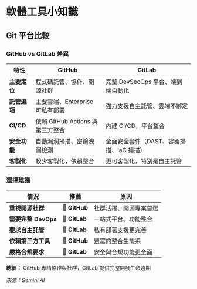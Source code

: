 # 軟體工具小知識

## Git 平台比較

### GitHub vs GitLab 差異

| 特性 | GitHub | GitLab |
|------|--------|--------|
| **主要定位** | 程式碼託管、協作、開源社群 | 完整 DevSecOps 平台、端到端自動化 |
| **託管選項** | 主要雲端、Enterprise 可私有部署 | 強力支援自主託管、雲端不綁定 |
| **CI/CD** | 依賴 GitHub Actions 與第三方整合 | 內建 CI/CD，平台整合 |
| **安全功能** | 自動漏洞掃描、密鑰洩漏檢測 | 全面安全套件（DAST、容器掃描、IaC 掃描） |
| **客製化** | 較少客製化，依賴整合 | 更可客製化，特別是自主託管 |

### 選擇建議

| 情況 | 推薦 | 原因 |
|------|------|------|
| **重視開源社群** | 🐙 **GitHub** | 社群活躍、開源專案首選 |
| **需要完整 DevOps** | 🦊 **GitLab** | 一站式平台、功能整合 |
| **要求自主託管** | 🦊 **GitLab** | 私有部署支援更完善 |
| **依賴第三方工具** | 🐙 **GitHub** | 豐富的整合生態系 |
| **嚴格合規要求** | 🦊 **GitLab** | 安全與合規功能更全面 |

**總結：** GitHub 專精協作與社群，GitLab 提供完整開發生命週期

*來源：Gemini AI*